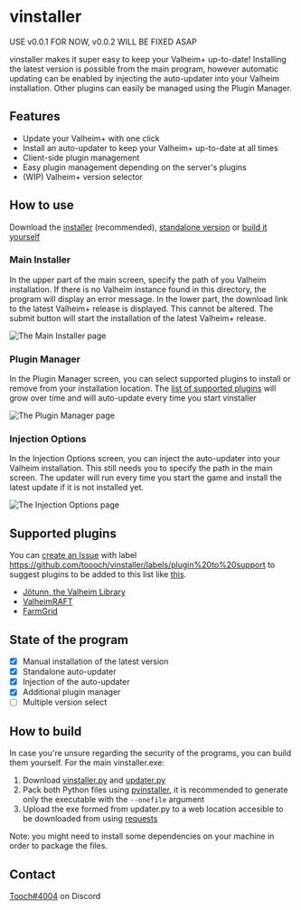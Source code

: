 # vinstaller

USE v0.0.1 FOR NOW, v0.0.2 WILL BE FIXED ASAP

vinstaller makes it super easy to keep your Valheim+ up-to-date!
Installing the latest version is possible from the main program, however automatic updating can be enabled by injecting the auto-updater into your Valheim installation.
Other plugins can easily be managed using the Plugin Manager.

## Features
- Update your Valheim+ with one click
- Install an auto-updater to keep your Valheim+ up-to-date at all times
- Client-side plugin management
- Easy plugin management depending on the server's plugins
- (WIP) Valheim+ version selector

## How to use
Download the [installer](https://github.com/toooch/vinstaller/releases/latest/download/vinstaller_setup.exe) (recommended), [standalone version](https://github.com/toooch/vinstaller/releases/latest/download/vinstaller.exe) or [build it yourself](#how-to-build)

### Main Installer
In the upper part of the main screen, specify the path of you Valheim installation. If there is no Valheim instance found in this directory, the program will display an error message.
In the lower part, the download link to the latest Valheim+ release is displayed. This cannot be altered.
The submit button will start the installation of the latest Valheim+ release.

![The Main Installer page](https://media.discordapp.net/attachments/629610955906744349/1055207142963023892/image.png)

### Plugin Manager
In the Plugin Manager screen, you can select supported plugins to install or remove from your installation location. The [list of supported plugins](#supported-plugins) will grow over time and will auto-update every time you start vinstaller

![The Plugin Manager page](https://media.discordapp.net/attachments/629610955906744349/1063576661003604049/image.png)

### Injection Options
In the Injection Options screen, you can inject the auto-updater into your Valheim installation. This still needs you to specify the path in the main screen. The updater will run every time you start the game and install the latest update if it is not installed yet.

![The Injection Options page](https://media.discordapp.net/attachments/629610955906744349/1055210493482119228/image.png)

## Supported plugins
You can [create an Issue](https://github.com/toooch/vinstaller/issues/new) with label https://github.com/toooch/vinstaller/labels/plugin%20to%20support to suggest plugins to be added to this list like [this](https://github.com/toooch/vinstaller/issues/1).
- [Jötunn, the Valheim Library](https://www.nexusmods.com/valheim/mods/1138)
- [ValheimRAFT](https://www.nexusmods.com/valheim/mods/1136)
- [FarmGrid](https://www.nexusmods.com/valheim/mods/449)

## State of the program
- [x] Manual installation of the latest version
- [x] Standalone auto-updater
- [x] Injection of the auto-updater
- [x] Additional plugin manager
- [ ] Multiple version select

## How to build
In case you're unsure regarding the security of the programs, you can build them yourself.
For the main vinstaller.exe:
1. Download [vinstaller.py](src/vinstaller.py) and [updater.py](src/updater.py)
2. Pack both Python files using [pyinstaller](https://pypi.org/project/pyinstaller/), it is recommended to generate only the executable with the `--onefile` argument
3. Upload the exe formed from updater.py to a web location accesible to be downloaded from using [requests](https://pypi.org/project/pyinstaller/)

Note: you might need to install some dependencies on your machine in order to package the files.

## Contact
[Tooch#4004](https://discordapp.com/users/424576199038337034/) on Discord
